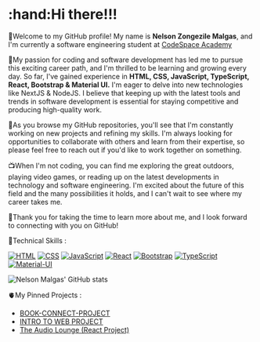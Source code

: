  <h1>:hand:Hi there!!!</h1>
 
 
 :rocket:Welcome to my GitHub profile! My name is <strong>Nelson Zongezile Malgas</strong>, and I'm currently a software engineering student at [CodeSpace Academy](https://www.google.com/search?gs_ssp=eJwFwTEOQEAQBdBoJQo30KjNJrNiHcEl5O_8oRKEAqf3Xll1axcCv_vUWSjF2MoTaBaZhqii6kyjPD3E86KJiEBGnmrb6dcB8wYG-vb-GkkW4w&q=codespace+academy&rlz=1C1GCEB_enZA1027ZA1027&oq=code&aqs=chrome.1.69i57j46i39i175i199i650j0i67i131i433i650j69i61l3j69i60l2.4123j0j7&sourceid=chrome&ie=UTF-8)

🥰My passion for coding and software development has led me to pursue this exciting career path, and I'm thrilled to be learning and growing every day.
So far, I've gained experience in <strong> HTML, CSS, JavaScript, TypeScript, React, Bootstrap & Material UI.</strong> I'm eager to delve into new technologies like NextJS & NodeJS.
I believe that keeping up with the latest tools and trends in software development is essential for staying competitive and producing high-quality work.

📖As you browse my GitHub repositories, you'll see that I'm constantly working on new projects and refining my skills.
I'm always looking for opportunities to collaborate with others and learn from their expertise, so please feel free to reach out if you'd like to work together on something.

📺When I'm not coding, you can find me exploring the great outdoors, playing video games, or reading up on the latest developments in technology and software engineering.
I'm excited about the future of this field and the many possibilities it holds, and I can't wait to see where my career takes me.

💙Thank you for taking the time to learn more about me, and I look forward to connecting with you on GitHub!

🥰Technical Skills :

[![HTML](https://img.shields.io/badge/-HTML-orange?style=flat&logo=html5&logoColor=white)](https://en.wikipedia.org/wiki/HTML)
[![CSS](https://img.shields.io/badge/-CSS-blue?style=flat&logo=css3&logoColor=white)](https://en.wikipedia.org/wiki/CSS)
[![JavaScript](https://img.shields.io/badge/-JavaScript-yellow?style=flat&logo=javascript&logoColor=white)](https://en.wikipedia.org/wiki/JavaScript)
[![React](https://img.shields.io/badge/-React-blue?style=flat&logo=react&logoColor=white)](https://react.dev/)
[![Bootstrap](https://img.shields.io/badge/-Bootstrap-purple?style=flat&logo=bootstrap&logoColor=white)](https://getbootstrap.com/docs/5.0/getting-started/introduction/)
[![TypeScript](https://img.shields.io/badge/-Typescript-blue?style=flat&logo=typescript&logoColor=white)](https://www.typescriptlang.org/)
[![Material-UI](https://img.shields.io/badge/-Material-blue?style=flat&logo=mui&logoColor=white)](https://mui.com/)



![Nelson Malgas' GitHub stats](https://github-readme-stats.vercel.app/api?username=NelsonMALGAS&show_icons=true&theme=radical)


🫀My Pinned Projects :

- [BOOK-CONNECT-PROJECT](https://github.com/NelsonMALGAS/NELZON872_BCL2302_Owen_NelsonZongezileMalgas_IWA19)
-  [INTRO TO WEB PROJECT](https://github.com/NelsonMALGAS/NELZON872__BCL2302_Group_Owen_NelsonZongezileMalgas_ITW9)
-  [The Audio Lounge (React Project)](https://the-audio-lounge.netlify.app)















